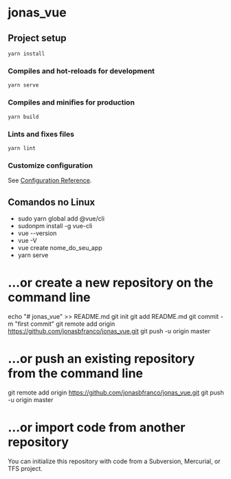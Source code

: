 # jonas_vue

## Project setup

```
yarn install
```

### Compiles and hot-reloads for development

```
yarn serve
```

### Compiles and minifies for production

```
yarn build
```

### Lints and fixes files

```
yarn lint
```

### Customize configuration

See [Configuration Reference](https://cli.vuejs.org/config/).

## Comandos no Linux

- sudo yarn global add @vue/cli
- sudonpm install -g vue-cli
- vue --version
- vue -V
- vue create nome_do_seu_app
- yarn serve

# …or create a new repository on the command line

echo "# jonas_vue" >> README.md
git init
git add README.md
git commit -m "first commit"
git remote add origin https://github.com/jonasbfranco/jonas_vue.git
git push -u origin master

# …or push an existing repository from the command line

git remote add origin https://github.com/jonasbfranco/jonas_vue.git
git push -u origin master

# …or import code from another repository

You can initialize this repository with code from a Subversion, Mercurial, or TFS project.
